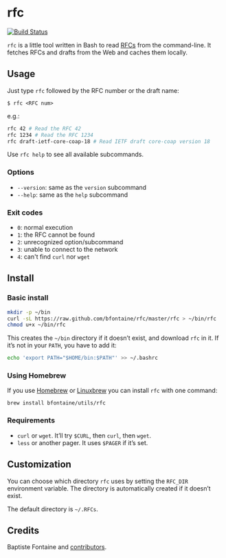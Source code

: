 # rfc

[![Build Status](https://travis-ci.org/bfontaine/rfc.png?branch=master)](https://travis-ci.org/bfontaine/rfc)

`rfc` is a little tool written in Bash to read [RFCs][ietf-rfc] from the
command-line. It fetches RFCs and drafts from the Web and caches them
locally.

[ietf-rfc]: http://www.ietf.org/rfc.html

## Usage

Just type `rfc` followed by the RFC number or the draft name:

```
$ rfc <RFC num>
```

e.g.:

```sh
rfc 42 # Read the RFC 42
rfc 1234 # Read the RFC 1234
rfc draft-ietf-core-coap-18 # Read IETF draft core-coap version 18
```

Use `rfc help` to see all available subcommands.

### Options

- `--version`: same as the `version` subcommand
- `--help`: same as the `help` subcommand

### Exit codes

- `0`: normal execution
- `1`: the RFC cannot be found
- `2`: unrecognized option/subcommand
- `3`: unable to connect to the network
- `4`: can't find `curl` nor `wget`

## Install

### Basic install

```sh
mkdir -p ~/bin
curl -sL https://raw.github.com/bfontaine/rfc/master/rfc > ~/bin/rfc
chmod u+x ~/bin/rfc
```

This creates the `~/bin` directory if it doesn’t exist, and download `rfc` in it.
If it’s not in your `PATH`, you have to add it:

```sh
echo 'export PATH="$HOME/bin:$PATH"' >> ~/.bashrc
```

### Using Homebrew

If you use [Homebrew](http://brew.sh) or [Linuxbrew](http://linuxbrew.sh/) you
can install `rfc` with one command:

```
brew install bfontaine/utils/rfc
```

### Requirements

- `curl` or `wget`. It’ll try `$CURL`, then `curl`, then `wget`.
- `less` or another pager. It uses `$PAGER` if it’s set.

## Customization

You can choose which directory `rfc` uses by setting the `RFC_DIR` environment
variable. The directory is automatically created if it doesn’t exist.

The default directory is `~/.RFCs`.

## Credits

Baptiste Fontaine and [contributors](https://github.com/bfontaine/rfc/graphs/contributors).
